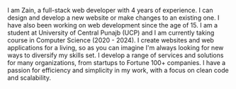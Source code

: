 I am Zain, a full-stack web developer with 4 years of experience. I can design and develop a new website or make changes to an existing one. I have also been working on web development since the age of 15.
I am a student at University of Central Punajb (UCP) and I am currently taking course in Computer Science (2020 - 2024).
I create websites and web applications for a living, so as you can imagine I'm always looking for new ways to diversify my skills set.
I develop a range of services and solutions for many organizations, from startups to Fortune 100+ companies. I have a passion for efficiency and simplicity in my work, with a focus on clean code and scalability.
